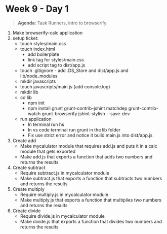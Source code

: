 # Week 9 - Day 1

> **Agenda:** Task Runners, intro to browserify

1.  Make browserify-calc application
2.  setup ticket:
    * touch styles/main.css
    * touch index.html
      * add boilerplate
      * link tag for styles/main.css
      * add script tag to dist/app.js
    * touch .gitignore - add .DS_Store and dist/app.js and lib/node_modules
    * mkdir javascripts 
    * touch javascripts/main.js  (add console.log)
    * mkdir lib
    * cd lib
      * npm init
      * npm install grunt grunt-contrib-jshint matchdep grunt-contrib-watch grunt-browserify jshint-stylish --save-dev
    * run application
      * In terminal run hs
      * In vs code terminal run grunt in the lib folder
      * Fix use strict error and notice it build main.js into dist/app.js
3.  Create add
    * Make mycalulator module that requires add.js and puts it in a calc module that gets exported
    * Make add.js that exports a function that adds two numbers and returns the results
4.  Create subtract
    * Require subtract.js in mycalculator module
    * Make subtract.js that exports a function that subtracts two numbers and returns the results
5.  Create multiply
    * Require multiply.js in mycalculator module
    * Make multiply.js that exports a function that multiplies two numbers and returns the results
6.  Create divide
    * Require divide.js in mycalculator module
    * Make divide.js that exports a function that divides two numbers and returns the results
